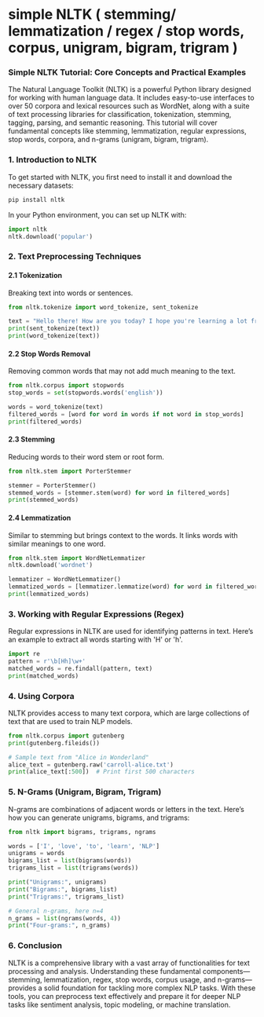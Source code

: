 # simple NLTK ( stemming/ lemmatization / regex / stop words, corpus, unigram, bigram, trigram )
### Simple NLTK Tutorial: Core Concepts and Practical Examples

The Natural Language Toolkit (NLTK) is a powerful Python library designed for working with human language data. It includes easy-to-use interfaces to over 50 corpora and lexical resources such as WordNet, along with a suite of text processing libraries for classification, tokenization, stemming, tagging, parsing, and semantic reasoning. This tutorial will cover fundamental concepts like stemming, lemmatization, regular expressions, stop words, corpora, and n-grams (unigram, bigram, trigram).

### 1. **Introduction to NLTK**

To get started with NLTK, you first need to install it and download the necessary datasets:

```bash
pip install nltk
```

In your Python environment, you can set up NLTK with:

```python
import nltk
nltk.download('popular')
```

### 2. **Text Preprocessing Techniques**

#### **2.1 Tokenization**
Breaking text into words or sentences.

```python
from nltk.tokenize import word_tokenize, sent_tokenize

text = "Hello there! How are you today? I hope you're learning a lot from this tutorial."
print(sent_tokenize(text))
print(word_tokenize(text))
```

#### **2.2 Stop Words Removal**
Removing common words that may not add much meaning to the text.

```python
from nltk.corpus import stopwords
stop_words = set(stopwords.words('english'))

words = word_tokenize(text)
filtered_words = [word for word in words if not word in stop_words]
print(filtered_words)
```

#### **2.3 Stemming**
Reducing words to their word stem or root form.

```python
from nltk.stem import PorterStemmer

stemmer = PorterStemmer()
stemmed_words = [stemmer.stem(word) for word in filtered_words]
print(stemmed_words)
```

#### **2.4 Lemmatization**
Similar to stemming but brings context to the words. It links words with similar meanings to one word.

```python
from nltk.stem import WordNetLemmatizer
nltk.download('wordnet')

lemmatizer = WordNetLemmatizer()
lemmatized_words = [lemmatizer.lemmatize(word) for word in filtered_words]
print(lemmatized_words)
```

### 3. **Working with Regular Expressions (Regex)**

Regular expressions in NLTK are used for identifying patterns in text. Here’s an example to extract all words starting with 'H' or 'h'.

```python
import re
pattern = r'\b[Hh]\w+'
matched_words = re.findall(pattern, text)
print(matched_words)
```

### 4. **Using Corpora**
NLTK provides access to many text corpora, which are large collections of text that are used to train NLP models.

```python
from nltk.corpus import gutenberg
print(gutenberg.fileids())

# Sample text from "Alice in Wonderland"
alice_text = gutenberg.raw('carroll-alice.txt')
print(alice_text[:500])  # Print first 500 characters
```

### 5. **N-Grams (Unigram, Bigram, Trigram)**

N-grams are combinations of adjacent words or letters in the text. Here’s how you can generate unigrams, bigrams, and trigrams:

```python
from nltk import bigrams, trigrams, ngrams

words = ['I', 'love', 'to', 'learn', 'NLP']
unigrams = words
bigrams_list = list(bigrams(words))
trigrams_list = list(trigrams(words))

print("Unigrams:", unigrams)
print("Bigrams:", bigrams_list)
print("Trigrams:", trigrams_list)

# General n-grams, here n=4
n_grams = list(ngrams(words, 4))
print("Four-grams:", n_grams)
```

### 6. **Conclusion**

NLTK is a comprehensive library with a vast array of functionalities for text processing and analysis. Understanding these fundamental components—stemming, lemmatization, regex, stop words, corpus usage, and n-grams—provides a solid foundation for tackling more complex NLP tasks. With these tools, you can preprocess text effectively and prepare it for deeper NLP tasks like sentiment analysis, topic modeling, or machine translation.
